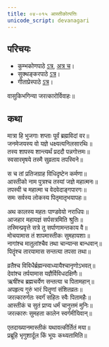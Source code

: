 ```yaml
---  
title: ०४-०१५ आस्तीकोत्पत्तिः
unicode_script: devanagari
---  
```


## परिचयः
- कुम्भकोणपाठे [ऽत्र](https://archive.org/details/mahAbhArata-kumbhakoNam/page/n369), [अत्र च](https://sanskritdocuments.org/mirrors/mahabharata/mbhK/mahabharata-k-01-sa.html)।
- सुक्थङ्करपाठे [ऽत्र](http://bombay.indology.info/mahabharata/text/UD/MBh01.txt)।
- गीताप्रेस्पाठे [ऽत्र](https://archive.org/stream/mahabharata01ramauoft#page/564/mode/2up)।

वासुकिभगिन्या जरत्कारोर्विवाहः॥

## कथा

मात्रा हि भुजगाः शप्ताः पूर्वं ब्रह्मविदां वर॥  
जनमेजयस्य वो यज्ञे धक्ष्यत्यनिलसारथिः॥  
तस्य शापस्य शान्त्यर्थं प्रददौ पन्नगोत्तमः॥  
स्वसारमृषये तस्मै सुव्रताय तपस्विने॥  

स च तां प्रतिजग्राह विधिदृष्टेन कर्मणा॥  
आस्तीको नाम पुत्रश्च तस्यां जज्ञे महात्मनः॥  
तपस्वी च महात्मा च वेदवेदाङ्गपारगः॥  
समः सर्वस्य लोकस्य पितृमातृभयापहः॥  

अथ कालस्य महतः पाण्डवेयो नराधिपः॥  
आजहार महायज्ञं सर्पसत्रमिति श्रुतिः॥  
तस्मिन्प्रवृत्ते सत्रे तु सर्पाणामन्तकाय वै॥  
मोचयामास तं शापमास्तीकः सुमहायशाः॥  
नागांश्च मातुलांश्चैव तथा चान्यान्स बान्धवान्॥  
पितॄंश्च तारयामास सन्तत्या तपसा तथा॥  

व्रतैश्च विविधैर्ब्रह्मन्स्वाध्यायैश्चानृणोऽभवत्॥  
देवांश्च तर्पयामास यज्ञैर्विविधदक्षिणैः॥  
ऋषींश्च ब्रह्मचर्येण सन्तत्या च पितामहान्॥  
अपहृत्य गुरुं भारं पितॄणां संशितव्रतः॥  
जरत्कारुर्गतः स्वर्गं सहितः स्वैः पितामहैः॥  
आस्तीकं च सुतं प्राप्य धर्मं चानुत्तमं मुनिः॥  
जरत्कारुः सुमहता कालेन स्वर्गमीयिवान्॥  

एतदाख्यानमास्तीकं यथावत्कीर्तितं मया॥  
प्रब्रूहि भृगुशार्दूल किं भूयः कथ्यतामिति॥  
